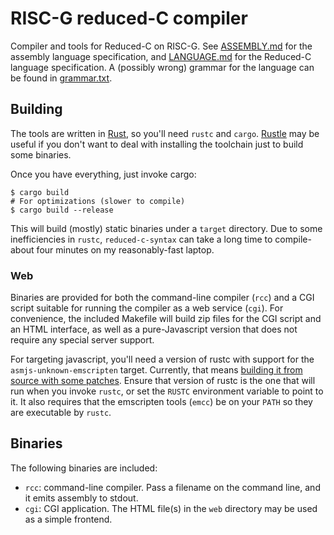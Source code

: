 # RISC-G reduced-C compiler

Compiler and tools for Reduced-C on RISC-G. See [ASSEMBLY.md](ASSEMBLY.md) for
the assembly language specification, and [LANGUAGE.md](LANGUAGE.md) for the
Reduced-C language specification. A (possibly wrong) grammar for the language
can be found in [grammar.txt](grammar.txt).

## Building

The tools are written in [Rust](https://rust-lang.org), so you'll need `rustc`
and `cargo`. [Rustle](https://github.com/brson/rustle) may be useful if you
don't want to deal with installing the toolchain just to build some binaries.

Once you have everything, just invoke cargo:

    $ cargo build
    # For optimizations (slower to compile)
    $ cargo build --release

This will build (mostly) static binaries under a `target` directory. Due to some
inefficiencies in `rustc`, `reduced-c-syntax` can take a long time to compile-
about four minutes on my reasonably-fast laptop.

### Web

Binaries are provided for both the command-line compiler (`rcc`) and a CGI
script suitable for running the compiler as a web service (`cgi`). For
convenience, the included Makefile will build zip files for the CGI script and
an HTML interface, as well as a pure-Javascript version that does not require
any special server support.

For targeting javascript, you'll need a version of rustc with support for the
`asmjs-unknown-emscripten` target. Currently, that means [building it from
source with some patches][rust-internals-emscripten]. Ensure that version of
rustc is the one that will run when you invoke `rustc`, or set the `RUSTC`
environment variable to point to it. It also requires that the emscripten tools
(`emcc`) be on your `PATH` so they are executable by `rustc`.

[rust-internals-emscripten]: https://internals.rust-lang.org/t/need-help-with-emscripten-port/3154

## Binaries

The following binaries are included:

 * `rcc`: command-line compiler. Pass a filename on the command line, and it
   emits assembly to stdout.
 * `cgi`: CGI application. The HTML file(s) in the `web` directory may be used
   as a simple frontend.
